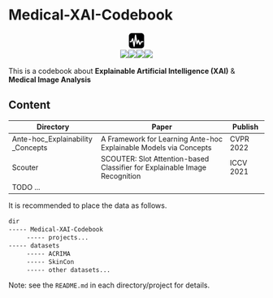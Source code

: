 # Medical-XAI-Codebook

<div align=center>
<img src="figures/cover.png" style="zoom:10%;" width="300px"/>
</div>

<div align=center>
<img src="https://img.shields.io/badge/python-3.10-blue"/><img src="https://img.shields.io/badge/pytorch-1.12-blue"/><img src="https://img.shields.io/badge/build-passing-brightgreen"/><img src="https://img.shields.io/badge/dynamic/json?color=ff69b4&label=follow&query=%24.data.totalSubs&url=https%3A%2F%2Fapi.spencerwoo.com%2Fsubstats%2F%3Fsource%3Dgithub%26queryKey%3Dtommy-bie"/>
</div>

This is a codebook about **Explainable Artificial Intelligence (XAI)** & **Medical Image Analysis**



## Content

| Directory                         | Paper                                                        | Publish   |
| --------------------------------- | ------------------------------------------------------------ | --------- |
| Ante-hoc_Explainability _Concepts | A Framework for Learning Ante-hoc Explainable Models via Concepts | CVPR 2022 |
| Scouter                           | SCOUTER: Slot Attention-based Classifier for Explainable Image Recognition | ICCV 2021 |
| TODO ...                          |                                                              |           |



It is recommended to place the data as follows.

```
dir
----- Medical-XAI-Codebook
	 ----- projects...
----- datasets
	 ----- ACRIMA
	 ----- SkinCon
	 ----- other datasets...
```



Note: see the `README.md` in each directory/project for details.
